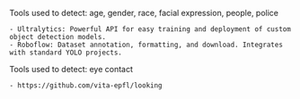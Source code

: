 Tools used to detect: age, gender, race, facial expression, people, police

    - Ultralytics: Powerful API for easy training and deployment of custom object detection models. 
    - Roboflow: Dataset annotation, formatting, and download. Integrates with standard YOLO projects. 

Tools used to detect: eye contact

    - https://github.com/vita-epfl/looking